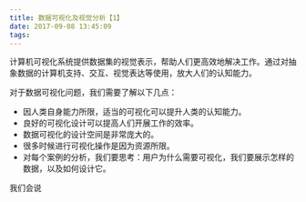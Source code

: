 ```yaml
---
title: 数据可视化及视觉分析【1】
date: 2017-09-08 13:45:09
tags:
---
```


计算机可视化系统提供数据集的视觉表示，帮助人们更高效地解决工作。通过对抽象数据的计算机支持、交互、视觉表达等使用，放大人们的认知能力。

对于数据可视化问题，我们需要了解以下几点：
*  因人类自身能力所限，适当的可视化可以提升人类的认知能力。
*  良好的可视化设计可以提高人们开展工作的效率。
*  数据可视化的设计空间是非常庞大的。
*  很多时候进行可视化操作是因为资源所限。
*  对每个案例的分析，我们要思考：用户为什么需要可视化，我们要展示怎样的数据，以及如何设计它。

<!-- more -->

我们会说